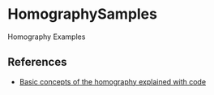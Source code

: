 # HomographySamples
Homography Examples

## References
* [Basic concepts of the homography explained with code](https://docs.opencv.org/4.4.0/d9/dab/tutorial_homography.html#tutorial_homography_Demo5)
